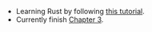 - Learning Rust by following [this tutorial](https://www.flenker.blog/hecto/).
- Currently finish [Chapter 3](https://www.flenker.blog/hecto-chapter-3/).